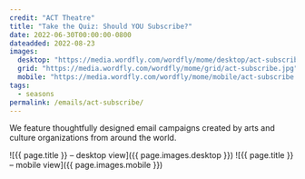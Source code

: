 ```yaml
---
credit: "ACT Theatre"
title: "Take the Quiz: Should YOU Subscribe?"
date: 2022-06-30T00:00:00-0800
dateadded: 2022-08-23
images:
  desktop: "https://media.wordfly.com/wordfly/mome/desktop/act-subscribe.jpg"
  grid: "https://media.wordfly.com/wordfly/mome/grid/act-subscribe.jpg"
  mobile: "https://media.wordfly.com/wordfly/mome/mobile/act-subscribe.jpg"
tags:
  - seasons
permalink: /emails/act-subscribe/
---
```

We feature thoughtfully designed email campaigns created by arts and culture organizations from around the world.

![{{ page.title }} – desktop view]({{ page.images.desktop }})
![{{ page.title }} – mobile view]({{ page.images.mobile }})
